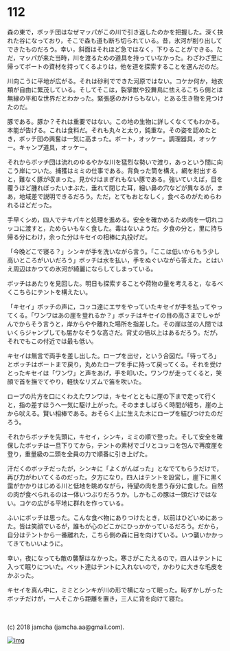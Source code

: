 # 112

森の東で，ボッチ団はなぜマッパがこの川で引き返したのかを把握した。深く抉れた谷になっており，そこで森も道も断ち切られている。昔，氷河が削り出してできたものだろう。幸い，斜面はそれほど急ではなく，下りることができる。ただ，マッパが来た当時，川を渡るための道具を持っていなかった。わざわざ里に帰ってボートの資材を持ってくるよりは，他を道を探索することを選んだのだ。  

川向こうに平地が広がる。それは砂利でできた河原ではない。コケか何か，地衣類が自由に繁茂している。そしてそこは，裂掌獣や狡舞鳥に怯えるこちら側とは無縁の平和な世界だとわかった。緊張感のかけらもない，とある生き物を見つけたのだ。  

豚である。豚か？それは重要ではない。この地の生物に詳しくなくてもわかる。本能が告げる。これは食料だ。それも丸々と太り，鈍重な。その姿を認めたとき，ボッチ団の興奮は一気に高まった。ボート，オッケー。調理器具，オッケー。キャンプ道具，オッケー。  

それからボッチ団は流れのゆるやかな川を猛烈な勢いで渡り，あっという間に向こう岸についた。捕獲はミミの仕事である。背負った筒を構え，網を射出すると，難なく豚が収まった。見かけはまぎれもない豚である。強いていえば，目を覆うほど腫れぼったいまぶた，垂れて閉じた耳，細い鼻の穴などが異なるが，まあ，地域差で説明できるだろう。ただ，とてもおとなしく，食べるのがためらわれるほどだった。  

手早くシめ，四人でテキパキと処理を進める。安全を確かめるため肉を一切れコッコに渡すと，ためらいもなく食した。毒はないようだ。夕食の分と，里に持ち帰る分にわけ，余った分はキセイの相棒に丸投げだ。  

「今晩どこで寝る？」シンキが手を洗いながら言う。「ここは低いからもう少し高いところがいいだろう」ボッチは水を払い，手をぬぐいながら答えた。とはいえ周辺はかつての氷河が綺麗にならしてしまっている。  

ボッチはあたりを見回した。明日も探索することや荷物の量を考えると，なるべくこちらにテントを構えたい。  

「キセイ」ボッチの声に，コッコ達にエサをやっていたキセイが手を払ってやってくる。「ワンワはあの崖を登れるか？」ボッチはキセイの目の高さまでしゃがんでからそう言うと，岸からやや離れた場所を指差した。その崖は並の人間ではいくらジャンプしても届かなそうな高さだ。背丈の倍以上はあるだろう。だが，それでもこの付近では最も低い。  

キセイは無言で両手を差し出した。ロープを出せ，という合図だ。「待ってろ」とボッチはボートまで戻り，丸めたロープを手に持って戻ってくる。それを受けとったキセイは「ワンワ」と声をあげ，手を叩いた。ワンワが走ってくると，笑顔で首を撫でてやり，軽快なリズムで笛を吹いた。  

ロープの片方を口にくわえたワンワは，キセイとともに崖の下まで走って行くと，指の差すほうへ一気に駆け上がった。そのまましばらく時間が経ち，崖の上から吠える。賢い相棒である。おそらく上に生えた木にロープを結びつけたのだろう。  

それからボッチを先頭に，キセイ，シンキ，ミミの順で登った。そして安全を確保したボッチは一旦下りてから，テントの素材でゴリとコッコを包んで再度崖を登り，重量級の二頭を全員の力で順番に引き上げた。  

汗だくのボッチだったが，シンキに「よくがんばった」となでてもらうだけで，再び力がわいてくるのだった。夕方になり，四人はテントを設営し，崖下に黒く靄がかかりはじめる川と低地を眺めながら，待望の肉を思う存分に食した。自然の肉が食べられるのは一体いつぶりだろうか。しかもこの豚は一頭だけではない。コケの広がる平地に群れを作っている。  

ふいにボッチは思った。こんな食べ物にありつけたとき，以前はひどいめにあった。皆は笑顔でいるが，誰もが心のどこかにひっかかっているだろう。だから，自分はテントから一番離れた，こちら側の森に目を向けている。いつ襲いかかってきてもいいように。  

幸い，夜になっても敵の襲撃はなかった。寒さがこたえるので，四人はテントに入って眠りについた。ペット達はテントに入れないので，かわりに大きな毛皮をかぶった。  

キセイを真ん中に，ミミとシンキが川の形で横になって眠った。恥ずかしがったボッチだけが，一人そこから距離を置き，三人に背を向けて寝た。  

<br>  
<br>  
(c) 2018 jamcha (jamcha.aa@gmail.com).  

[![img](http://i.creativecommons.org/l/by-nc-sa/4.0/88x31.png)](http://creativecommons.org/licenses/by-nc-sa/4.0/deed)